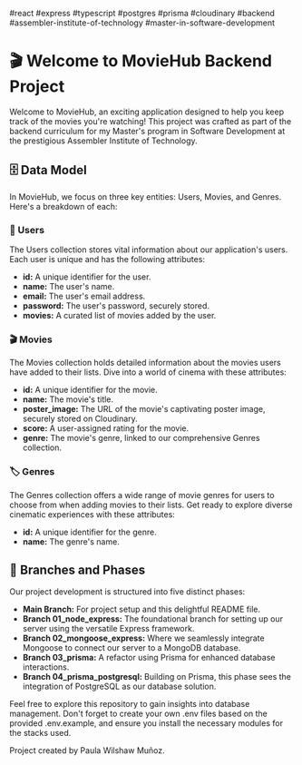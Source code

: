 #react #express #typescript #postgres #prisma #cloudinary #backend #assembler-institute-of-technology #master-in-software-development

# 🎬 Welcome to MovieHub Backend Project

Welcome to MovieHub, an exciting application designed to help you keep track of the movies you're watching! This project was crafted as part of the backend curriculum for my Master's program in Software Development at the prestigious Assembler Institute of Technology.

## 🗄️ Data Model

In MovieHub, we focus on three key entities: Users, Movies, and Genres. Here's a breakdown of each:

### 👤 Users

The Users collection stores vital information about our application's users. Each user is unique and has the following attributes:

- **id:** A unique identifier for the user.
- **name:** The user's name.
- **email:** The user's email address.
- **password:** The user's password, securely stored.
- **movies:** A curated list of movies added by the user.

### 🎬 Movies

The Movies collection holds detailed information about the movies users have added to their lists. Dive into a world of cinema with these attributes:

- **id:** A unique identifier for the movie.
- **name:** The movie's title.
- **poster_image:** The URL of the movie's captivating poster image, securely stored on Cloudinary.
- **score:** A user-assigned rating for the movie.
- **genre:** The movie's genre, linked to our comprehensive Genres collection.

### 🏷️ Genres

The Genres collection offers a wide range of movie genres for users to choose from when adding movies to their lists. Get ready to explore diverse cinematic experiences with these attributes:

- **id:** A unique identifier for the genre.
- **name:** The genre's name.

## 📝 Branches and Phases

Our project development is structured into five distinct phases:

- **Main Branch:** For project setup and this delightful README file.
- **Branch 01_node_express:** The foundational branch for setting up our server using the versatile Express framework.
- **Branch 02_mongoose_express:** Where we seamlessly integrate Mongoose to connect our server to a MongoDB database.
- **Branch 03_prisma:** A refactor using Prisma for enhanced database interactions.
- **Branch 04_prisma_postgresql:** Building on Prisma, this phase sees the integration of PostgreSQL as our database solution.

Feel free to explore this repository to gain insights into database management. Don't forget to create your own .env files based on the provided .env.example, and ensure you install the necessary modules for the stacks used.

Project created by Paula Wilshaw Muñoz.
